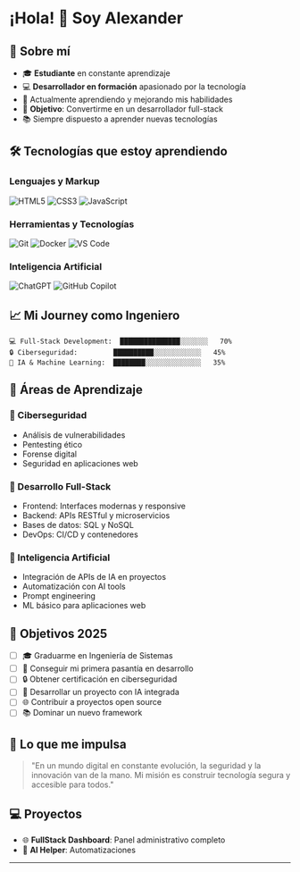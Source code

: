 # ¡Hola! 👋 Soy Alexander

## 🚀 Sobre mí
- 🎓 **Estudiante** en constante aprendizaje
- 💻 **Desarrollador en formación** apasionado por la tecnología
- 🌱 Actualmente aprendiendo y mejorando mis habilidades
- 🎯 **Objetivo**: Convertirme en un desarrollador full-stack
- 📚 Siempre dispuesto a aprender nuevas tecnologías

## 🛠️ Tecnologías que estoy aprendiendo

### Lenguajes y Markup
![HTML5](https://img.shields.io/badge/-HTML5-E34F26?style=flat-square&logo=html5&logoColor=white)
![CSS3](https://img.shields.io/badge/-CSS3-1572B6?style=flat-square&logo=css3&logoColor=white)
![JavaScript]([https://img.shields.io/badge/-JavaScript-F7DF1E?style=flat-square&logo=javascript&logoColor=black])

### Herramientas y Tecnologías
![Git](https://img.shields.io/badge/-Git-F05032?style=flat-square&logo=git&logoColor=white)
![Docker](https://img.shields.io/badge/-Docker-2496ED?style=flat-square&logo=docker&logoColor=white)
![VS Code](https://img.shields.io/badge/-VS_Code-007ACC?style=flat-square&logo=visual-studio-code&logoColor=white)

### Inteligencia Artificial
![ChatGPT](https://img.shields.io/badge/-ChatGPT-412991?style=flat-square&logo=openai&logoColor=white)
![GitHub Copilot](https://img.shields.io/badge/-GitHub_Copilot-000000?style=flat-square&logo=github&logoColor=white)

## 📈 Mi Journey como Ingeniero

```text
💻 Full-Stack Development:  ███████████████░░░░░░░   70%
🔒 Ciberseguridad:         ██████████░░░░░░░░░░░░   45%
🤖 IA & Machine Learning:  ████████░░░░░░░░░░░░░░   35%
```

## 🎯 Áreas de Aprendizaje

### 🔐 Ciberseguridad
- Análisis de vulnerabilidades
- Pentesting ético
- Forense digital
- Seguridad en aplicaciones web

### 💼 Desarrollo Full-Stack
- Frontend: Interfaces modernas y responsive
- Backend: APIs RESTful y microservicios
- Bases de datos: SQL y NoSQL
- DevOps: CI/CD y contenedores

### 🧠 Inteligencia Artificial
- Integración de APIs de IA en proyectos
- Automatización con AI tools
- Prompt engineering
- ML básico para aplicaciones web


## 🎯 Objetivos 2025
- [ ] 🎓 Graduarme en Ingeniería de Sistemas
- [ ] 💼 Conseguir mi primera pasantía en desarrollo
- [ ] 🔒 Obtener certificación en ciberseguridad
- [ ] 🤖 Desarrollar un proyecto con IA integrada
- [ ] 🌐 Contribuir a proyectos open source
- [ ] 📚 Dominar un nuevo framework

## 🌟 Lo que me impulsa
> "En un mundo digital en constante evolución, la seguridad y la innovación van de la mano. Mi misión es construir tecnología segura y accesible para todos."

## 💻 Proyectos
- 🌐 **FullStack Dashboard**: Panel administrativo completo
- 🤖 **AI Helper**: Automatizaciones

 

---

<div align="center">
  


<!--
**Code-alExPriMo/Code-alExPriMo** is a ✨ _special_ ✨ repository because its `README.md` (this file) appears on your GitHub profile.

Here are some ideas to get you started:

- 🔭 I’m currently working on ...
- 🌱 I’m currently learning ...
- 👯 I’m looking to collaborate on ...
- 🤔 I’m looking for help with ...
- 💬 Ask me about ...
- 📫 How to reach me: ...
- 😄 Pronouns: ...
- ⚡ Fun fact: ...
-->
